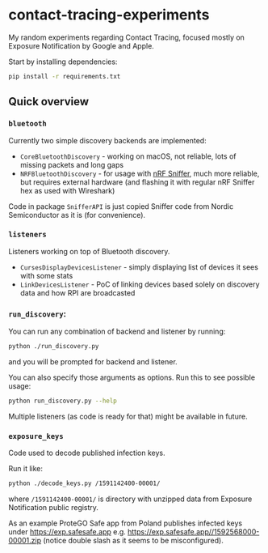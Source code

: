 # contact-tracing-experiments

My random experiments regarding Contact Tracing, focused mostly on Exposure Notification by Google and Apple.

Start by installing dependencies:
```bash
pip install -r requirements.txt
```

## Quick overview

### `bluetooth`
Currently two simple discovery backends are implemented:
- `CoreBluetoothDiscovery` - working on macOS, not reliable, lots of missing packets and long gaps
- `NRFBluetoothDiscovery` - for usage with [nRF Sniffer](https://www.nordicsemi.com/Software-and-Tools/Development-Tools/nRF-Sniffer-for-Bluetooth-LE),
    much more reliable, but requires external hardware (and flashing it with regular nRF Sniffer hex as used with Wireshark)

Code in package `SnifferAPI` is just copied Sniffer code from Nordic Semiconductor as it is (for convenience).

### `listeners`
Listeners working on top of Bluetooth discovery.
- `CursesDisplayDevicesListener` - simply displaying list of devices it sees with some stats
- `LinkDevicesListener` - PoC of linking devices based solely on discovery data and how RPI are broadcasted

### `run_discovery`:
You can run any combination of backend and listener by running:
```bash
python ./run_discovery.py
```
and you will be prompted for backend and listener.

You can also specify those arguments as options. Run this to see possible usage:
```bash
python run_discovery.py --help
```

Multiple listeners (as code is ready for that) might be available in future.

### `exposure_keys`
Code used to decode published infection keys.

Run it like:
```bash
python ./decode_keys.py /1591142400-00001/
```
where `/1591142400-00001/` is directory with unzipped data from Exposure Notification public registry.

As an example ProteGO Safe app from Poland publishes infected keys under https://exp.safesafe.app e.g. 
https://exp.safesafe.app//1592568000-00001.zip (notice double slash as it seems to be misconfigured).